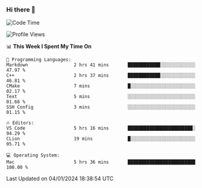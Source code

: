 ### Hi there 👋

<!--START_SECTION:waka-->
![Code Time](http://img.shields.io/badge/Code%20Time-224%20hrs%2054%20mins-blue)

![Profile Views](http://img.shields.io/badge/Profile%20Views-0-blue)

📊 **This Week I Spent My Time On** 

```text
💬 Programming Languages: 
Markdown                 2 hrs 41 mins       ████████████░░░░░░░░░░░░░   47.97 % 
C++                      2 hrs 37 mins       ████████████░░░░░░░░░░░░░   46.81 % 
CMake                    7 mins              █░░░░░░░░░░░░░░░░░░░░░░░░   02.17 % 
Text                     5 mins              ░░░░░░░░░░░░░░░░░░░░░░░░░   01.66 % 
SSH Config               3 mins              ░░░░░░░░░░░░░░░░░░░░░░░░░   01.15 % 

🔥 Editors: 
VS Code                  5 hrs 16 mins       ████████████████████████░   94.29 % 
CLion                    19 mins             █░░░░░░░░░░░░░░░░░░░░░░░░   05.71 % 

💻 Operating System: 
Mac                      5 hrs 36 mins       █████████████████████████   100.00 % 
```


 Last Updated on 04/01/2024 18:38:54 UTC
<!--END_SECTION:waka-->

<!--
**JackeyHua-SJTU/JackeyHua-SJTU** is a ✨ _special_ ✨ repository because its `README.md` (this file) appears on your GitHub profile.

Here are some ideas to get you started:

- 🔭 I’m currently working on ...
- 🌱 I’m currently learning ...
- 👯 I’m looking to collaborate on ...
- 🤔 I’m looking for help with ...
- 💬 Ask me about ...
- 📫 How to reach me: ...
- 😄 Pronouns: ...
- ⚡ Fun fact: ...
-->
